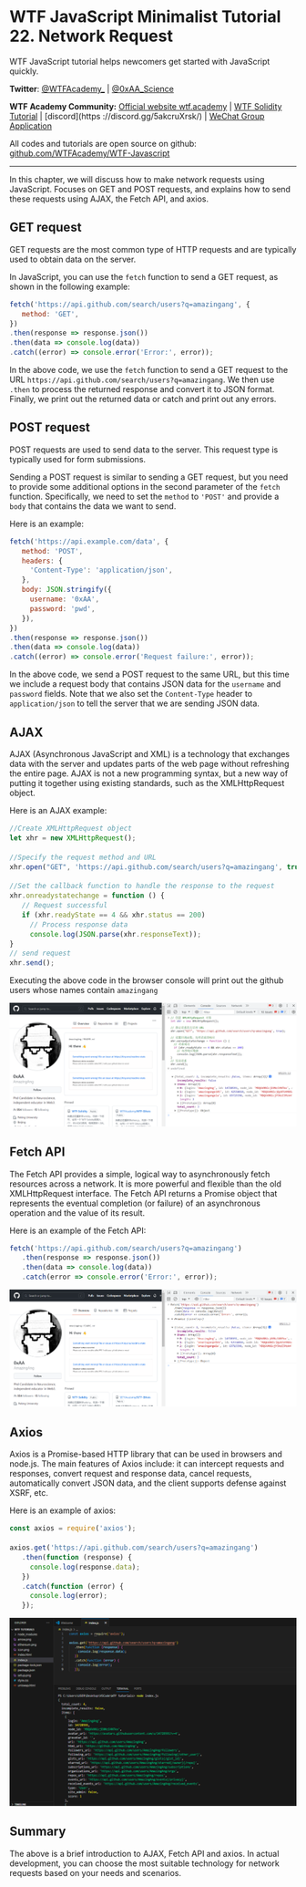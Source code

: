 # WTF JavaScript Minimalist Tutorial 22. Network Request

WTF JavaScript tutorial helps newcomers get started with JavaScript quickly.

**Twitter**: [@WTFAcademy_](https://twitter.com/WTFAcademy_) | [@0xAA_Science](https://twitter.com/0xAA_Science)

**WTF Academy Community:** [Official website wtf.academy](https://wtf.academy/) | [WTF Solidity Tutorial](https://github.com/AmazingAng/WTFSolidity) | [discord](https ://discord.gg/5akcruXrsk/) | [WeChat Group Application](https://docs.google.com/forms/d/e/1FAIpQLSe4KGT8Sh6sJ7hedQRuIYirOoZK_85miz3dw7vA1-YjodgJ-A/viewform?usp=sf_link)

All codes and tutorials are open source on github: [github.com/WTFAcademy/WTF-Javascript](https://github.com/WTFAcademy/WTF-Javascript)

---

In this chapter, we will discuss how to make network requests using JavaScript. Focuses on GET and POST requests, and explains how to send these requests using AJAX, the Fetch API, and axios.

## GET request

GET requests are the most common type of HTTP requests and are typically used to obtain data on the server.

In JavaScript, you can use the `fetch` function to send a GET request, as shown in the following example:

```javascript
fetch('https://api.github.com/search/users?q=amazingang', {
   method: 'GET',
})
.then(response => response.json())
.then(data => console.log(data))
.catch((error) => console.error('Error:', error));
```

In the above code, we use the `fetch` function to send a GET request to the URL `https://api.github.com/search/users?q=amazingang`. We then use `.then` to process the returned response and convert it to JSON format. Finally, we print out the returned data or catch and print out any errors.

## POST request

POST requests are used to send data to the server. This request type is typically used for form submissions.

Sending a POST request is similar to sending a GET request, but you need to provide some additional options in the second parameter of the `fetch` function. Specifically, we need to set the `method` to `'POST'` and provide a `body` that contains the data we want to send.

Here is an example:

```javascript
fetch('https://api.example.com/data', {
   method: 'POST',
   headers: {
     'Content-Type': 'application/json',
   },
   body: JSON.stringify({
     username: '0xAA',
     password: 'pwd',
   }),
})
.then(response => response.json())
.then(data => console.log(data))
.catch((error) => console.error('Request failure:', error));
```

In the above code, we send a POST request to the same URL, but this time we include a request body that contains JSON data for the `username` and `password` fields. Note that we also set the `Content-Type` header to `application/json` to tell the server that we are sending JSON data.

## AJAX

AJAX (Asynchronous JavaScript and XML) is a technology that exchanges data with the server and updates parts of the web page without refreshing the entire page. AJAX is not a new programming syntax, but a new way of putting it together using existing standards, such as the XMLHttpRequest object.

Here is an AJAX example:

```javascript
//Create XMLHttpRequest object
let xhr = new XMLHttpRequest();

//Specify the request method and URL
xhr.open("GET", 'https://api.github.com/search/users?q=amazingang', true);

//Set the callback function to handle the response to the request
xhr.onreadystatechange = function () {
   // Request successful
   if (xhr.readyState == 4 && xhr.status == 200)
     // Process response data
     console.log(JSON.parse(xhr.responseText));
}
// send request
xhr.send();
```

Executing the above code in the browser console will print out the github users whose names contain `amazingang`

![ajax](./img/22-1.png)

## Fetch API

The Fetch API provides a simple, logical way to asynchronously fetch resources across a network. It is more powerful and flexible than the old XMLHttpRequest interface. The Fetch API returns a Promise object that represents the eventual completion (or failure) of an asynchronous operation and the value of its result.

Here is an example of the Fetch API:

```javascript
fetch('https://api.github.com/search/users?q=amazingang')
   .then(response => response.json())
   .then(data => console.log(data))
   .catch(error => console.error('Error:', error));
```

![fetch](./img/22-2.png)

## Axios

Axios is a Promise-based HTTP library that can be used in browsers and node.js. The main features of Axios include: it can intercept requests and responses, convert request and response data, cancel requests, automatically convert JSON data, and the client supports defense against XSRF, etc.

Here is an example of axios:

```javascript
const axios = require('axios');

axios.get('https://api.github.com/search/users?q=amazingang')
   .then(function (response) {
     console.log(response.data);
   })
   .catch(function (error) {
     console.log(error);
   });
```

![axios](./img/22-3.png)

## Summary

The above is a brief introduction to AJAX, Fetch API and axios. In actual development, you can choose the most suitable technology for network requests based on your needs and scenarios.
